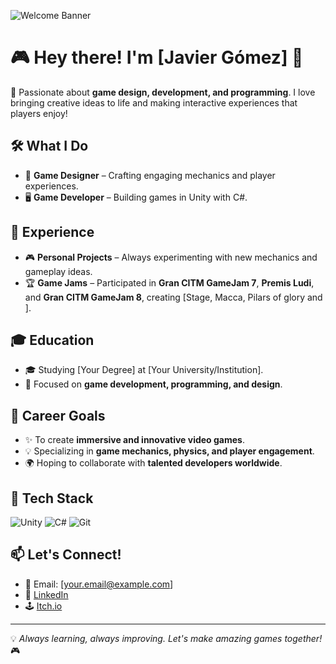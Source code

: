 ![Welcome Banner](https://source.unsplash.com/1600x400/?gaming,technology)

# 🎮 Hey there! I'm [Javier Gómez] 👋

🚀 Passionate about **game design, development, and programming**. I love bringing creative ideas to life and making interactive experiences that players enjoy!

## 🛠️ What I Do
- 🎨 **Game Designer** – Crafting engaging mechanics and player experiences.
- 🖥️ **Game Developer** – Building games in Unity with C#.

## 💼 Experience
- 🎮 **Personal Projects** – Always experimenting with new mechanics and gameplay ideas.
- 🏆 **Game Jams** – Participated in **Gran CITM GameJam 7**, **Premis Ludi**, and **Gran CITM GameJam 8**,  creating [Stage, Macca, Pilars of glory and ].

## 🎓 Education
- 🎓 Studying [Your Degree] at [Your University/Institution].
- 🏫 Focused on **game development, programming, and design**.

## 🎯 Career Goals
- ✨ To create **immersive and innovative video games**.
- 💡 Specializing in **game mechanics, physics, and player engagement**.
- 🌍 Hoping to collaborate with **talented developers worldwide**.

## 🔧 Tech Stack
![Unity](https://img.shields.io/badge/Engine-Unity-000?style=for-the-badge&logo=unity)
![C#](https://img.shields.io/badge/Code-C%23-239120?style=for-the-badge&logo=c-sharp)
![Git](https://img.shields.io/badge/Version%20Control-Git-F05032?style=for-the-badge&logo=git)

## 📫 Let's Connect!
- 📧 Email: [your.email@example.com]
- 🔗 [LinkedIn](https://linkedin.com/in/your-profile)
- 🕹️ [Itch.io](https://your-itch-io-profile.itch.io)

---
💡 *Always learning, always improving. Let's make amazing games together!* 🎮
